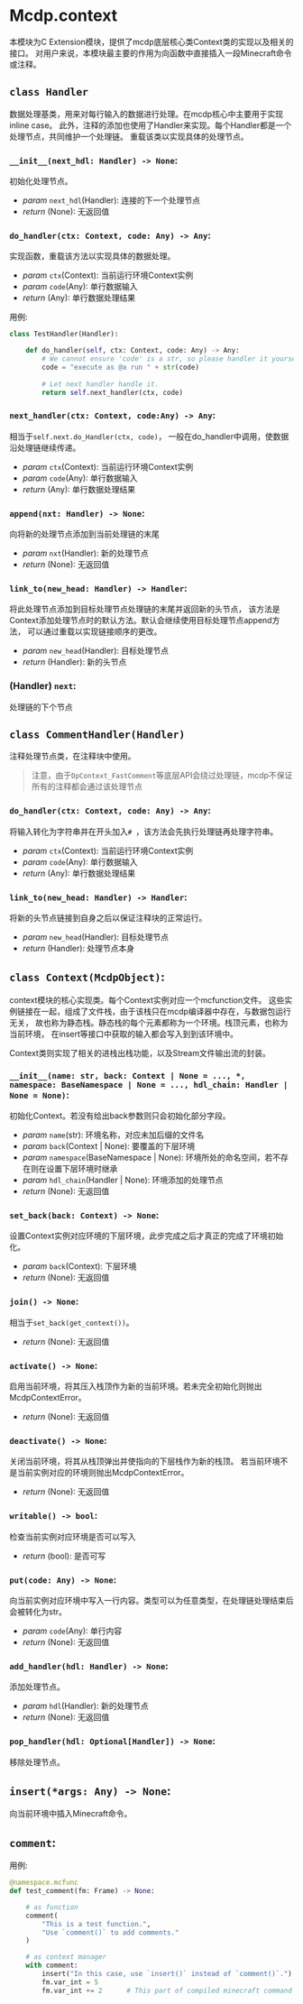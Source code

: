 # Mcdp.context

本模块为C Extension模块，提供了mcdp底层核心类Context类的实现以及相关的接口。
对用户来说，本模块最主要的作用为向函数中直接插入一段Minecraft命令或注释。

## `class Handler`
数据处理基类，用来对每行输入的数据进行处理。在mcdp核心中主要用于实现inline case。
此外，注释的添加也使用了Handler来实现。每个Handler都是一个处理节点，共同维护一个处理链。
重载该类以实现具体的处理节点。

### `__init__(next_hdl: Handler) -> None`:
初始化处理节点。

- *param* `next_hdl`(Handler): 连接的下一个处理节点
- *return* (None): 无返回值

### `do_handler(ctx: Context, code: Any) -> Any`:
实现函数，重载该方法以实现具体的数据处理。

- *param* `ctx`(Context): 当前运行环境Context实例
- *param* `code`(Any): 单行数据输入
- *return* (Any): 单行数据处理结果

用例:
```py
class TestHandler(Handler):

    def do_handler(self, ctx: Context, code: Any) -> Any:
        # We cannot ensure 'code' is a str, so please handler it yourself.
        code = "execute as @a run " + str(code)
        
        # Let next handler handle it.
        return self.next_handler(ctx, code)
```

### `next_handler(ctx: Context, code:Any) -> Any`:
相当于`self.next.do_Handler(ctx, code)`，
一般在do_handler中调用，使数据沿处理链继续传递。

- *param* `ctx`(Context): 当前运行环境Context实例
- *param* `code`(Any): 单行数据输入
- *return* (Any): 单行数据处理结果

### `append(nxt: Handler) -> None`:
向将新的处理节点添加到当前处理链的末尾

- *param* `nxt`(Handler): 新的处理节点
- *return* (None): 无返回值

### `link_to(new_head: Handler) -> Handler`:
将此处理节点添加到目标处理节点处理链的末尾并返回新的头节点，
该方法是Context添加处理节点时的默认方法。默认会继续使用目标处理节点append方法，
可以通过重载以实现链接顺序的更改。

- *param* `new_head`(Handler): 目标处理节点
- *return* (Handler): 新的头节点

### (Handler) `next`:
处理链的下个节点


## `class CommentHandler(Handler)`
注释处理节点类，在注释块中使用。

> 注意，由于`DpContext_FastComment`等底层API会绕过处理链，mcdp不保证所有的注释都会通过该处理节点

### `do_handler(ctx: Context, code: Any) -> Any`:
将输入转化为字符串并在开头加入`# `，该方法会先执行处理链再处理字符串。

- *param* `ctx`(Context): 当前运行环境Context实例
- *param* `code`(Any): 单行数据输入
- *return* (Any): 单行数据处理结果

### `link_to(new_head: Handler) -> Handler`:
将新的头节点链接到自身之后以保证注释块的正常运行。

- *param* `new_head`(Handler): 目标处理节点
- *return* (Handler): 处理节点本身

## `class Context(McdpObject)`:
context模块的核心实现类。每个Context实例对应一个mcfunction文件。
这些实例链接在一起，组成了文件栈，由于该栈只在mcdp编译器中存在，与数据包运行无关，
故也称为静态栈。静态栈的每个元素都称为一个环境。栈顶元素，也称为当前环境，
在insert等接口中获取的输入都会写入到到该环境中。

Context类则实现了相关的进栈出栈功能，以及Stream文件输出流的封装。

### `__init__(name: str, back: Context | None = ..., *, namespace: BaseNamespace | None = ..., hdl_chain: Handler | None = None)`:
初始化Context。若没有给出back参数则只会初始化部分字段。

- *param* `name`(str): 环境名称，对应未加后缀的文件名
- *param* `back`(Context | None): 要覆盖的下层环境
- *param* `namespace`(BaseNamespace | None): 环境所处的命名空间，若不存在则在设置下层环境时继承
- *param* `hdl_chain`(Handler | None): 环境添加的处理节点
- *return* (None): 无返回值

### `set_back(back: Context) -> None`:
设置Context实例对应环境的下层环境，此步完成之后才真正的完成了环境初始化。

- *param* `back`(Context): 下层环境
- *return* (None): 无返回值

### `join() -> None`:
相当于`set_back(get_context())`。

- *return* (None): 无返回值

### `activate() -> None`:
启用当前环境，将其压入栈顶作为新的当前环境。若未完全初始化则抛出McdpContextError。

- *return* (None): 无返回值

### `deactivate() -> None`:
关闭当前环境，将其从栈顶弹出并使指向的下层栈作为新的栈顶。
若当前环境不是当前实例对应的环境则抛出McdpContextError。

- *return* (None): 无返回值

### `writable() -> bool`:
检查当前实例对应环境是否可以写入

- *return* (bool): 是否可写

### `put(code: Any) -> None`:
向当前实例对应环境中写入一行内容。类型可以为任意类型，在处理链处理结束后会被转化为str。

- *param* `code`(Any): 单行内容
- *return* (None): 无返回值

### `add_handler(hdl: Handler) -> None`:
添加处理节点。

- *param* `hdl`(Handler): 新的处理节点
- *return* (None): 无返回值

### `pop_handler(hdl: Optional[Handler]) -> None`:
移除处理节点。


## `insert(*args: Any) -> None`:
向当前环境中插入Minecraft命令。

## `comment`:
用例:
```py
@namespace.mcfunc
def test_comment(fm: Frame) -> None:

    # as function
    comment(
        "This is a test function.",
        "Use `comment()` to add comments."
    )

    # as context manager
    with comment:
        insert("In this case, use `insert()` instead of `comment()`.")
        fm.var_int = 5
        fm.var_int += 2      # This part of compiled minecraft command will turn into comments too.
```